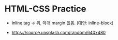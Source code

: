 # HTML-CSS Practice

- inline tag -> 위, 아래 margin 없음. (대안: inline-block)

- https://source.unsplash.com/random/640x480
